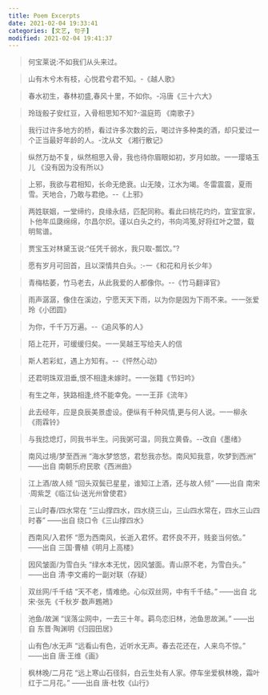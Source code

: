 ```yaml
---
title: Poem Excerpts
date: 2021-02-04 19:33:41
categories: [文艺, 句子]
modified: 2021-02-04 19:41:37
---
```


> 何宝莱说:不如我们从头来过。

<!--more -->

> 山有木兮木有枝，心悦君兮君不知。-《越人歌》

> 春水初生，春林初盛,春风十里，不如你。-冯唐《三十六大》

> 玲珑骰子安红豆，入骨相思知不知?-温庭筠 《南歌子》

> 我行过许多地方的桥，看过许多次数的云，喝过许多种类的酒，却只爱过一个正当最好年龄的人。-沈从文 《湘行散记》

> 纵然万劫不复，纵然相思入骨，我也待你眉眼如初，岁月如故。一一璎珞玉儿 《没有因为没有所以》

> 上邪，我欲与君相知，长命无绝衰。山无陵，江水为竭。冬雷震震，夏雨雪。天地合，乃敢与君绝。--《上邪》

> 两姓联姻，一堂缔约，良缘永结，匹配同称。看此曰桃花灼灼，宜室宜家，卜他年瓜瓞绵绵，尔昌尔炽。谨以白头之约，书向鸿笺,好将红叶之盟，载明鸳谱。

> 贾宝玉对林黛玉说:“任凭千弱水，我只取-瓢饮。”?

> 愿有岁月可回首，且以深情共白头。:-一《和花和月长少年》

> 青梅枯萎，竹马老去，从此我爱的人都像你。--《竹马翻译官》

> 雨声潺潺，像住在溪边，宁愿天天下雨，以为你是因为下雨不来。一一张爱玲《小团圆》

> 为你，千千万万遍。--《追风筝的人》

> 陌上花开，可缓缓归矣。一一吴越王写给夫人的信

> 斯人若彩虹，遇上方知有。--《怦然心动》

> 还君明珠双泪垂,恨不相逢未嫁时。一一张籍《节妇吟》

> 有生之年，狭路相逢,终不能幸免。一一王菲《流年》

> 此去经年，应是良辰美景虚设。便纵有千种风情,更与何人说。一一柳永《雨霖铃》

> 与我捻熄灯，同我书半生。问我粥可温，同我立黄昏。--改自《墨绪》

> 南风过境/梦至西洲
> “海水梦悠悠，君愁我亦愁。南风知我意，吹梦到西洲”
> ――出自 南朝乐府民歌《西洲曲》

> 江上酒/故人倾
> “回头双鬓已星星，谁知江上酒，还与故人倾”
> ――出自 南宋·周紫芝《临江仙·送光州曾使君》

> 三山时春/四水常在
> “三山撑四水，四水绕三山，三山四水常在，四水三山四时春”
> ――出自 绕口令《三山撑四水》

> 西南风/入君怀
> “愿为西南风，长逝入君怀。君怀良不开，贱妾当何依。”
> ――出自 三国·曹植《明月上高楼》

> 因风皱面/为雪白头
> “绿水本无忧，因风皱面。青山原不老，为雪白头。”
> ――出自 清·李文甫的一副对联（存疑）

> 双丝网/千千结
> “天不老，情难绝。心似双丝网，中有千千结。”
> ――出自 北宋·张先《千秋岁·数声鶗鴂》

> 池鱼/故渊
> “误落尘网中，一去三十年。羁鸟恋旧林，池鱼思故渊。”
> ――出自 东晋·陶渊明《归园田居》

> 山有色/水无声
> “远看山有色，近听水无声。春去花还在，人来鸟不惊。”
> ――出自 唐·王维《画》

> 枫林晚/二月花
> “远上寒山石径斜，白云生处有人家。停车坐爱枫林晚，霜叶红于二月花。”
> ――出自 唐·杜牧《山行》
